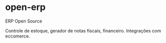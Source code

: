 # open-erp
ERP Open Source

Controle de estoque, gerador de notas fiscais, financeiro. Integrações com eccomerce.
